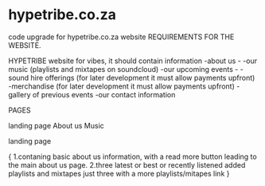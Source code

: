 # hypetribe.co.za
code upgrade for hypetribe.co.za website 
REQUIREMENTS FOR THE WEBSITE. 

HYPETRIBE website for vibes, it should contain information 
-about us -
-our music (playlists and mixtapes on soundcloud)
-our upcoming events - 
-sound hire offerings (for later development it must allow payments upfront)
-merchandise (for later development it must allow payments upfront)
-gallery of previous events
-our contact information


PAGES 

landing page
About us
Music


landing page

{
1.contaning basic about us information, with a read more button leading to the main about us page.
2.three latest or best or recently listened added playlists and mixtapes just three with a more playlists/mitapes link
}
